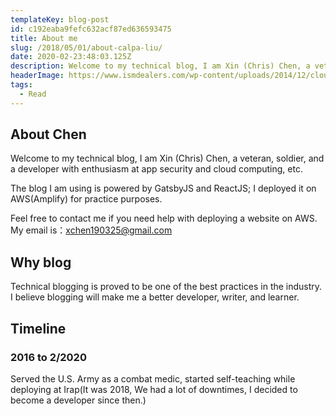 ```yaml
---
templateKey: blog-post
id: c192eaba9fefc632acf87ed636593475
title: About me
slug: /2018/05/01/about-calpa-liu/
date: 2020-02-23:48:03.125Z
description: Welcome to my technical blog, I am Xin (Chris) Chen, a veteran, soldier, and a developer. 
headerImage: https://www.ismdealers.com/wp-content/uploads/2014/12/clouds_scenic_anime_sky_Wallpaper_1920x1080_www.wallmay.net_-1920x500.jpg
tags:
  - Read
---
```


## About Chen

Welcome to my technical blog, I am Xin (Chris) Chen, a veteran, soldier, and a developer with enthusiasm at app security and cloud computing, etc. 



The blog I am using is powered by  GatsbyJS and ReactJS; I deployed it on AWS(Amplify) for practice purposes. 

Feel free to contact me if you need help with deploying a website on AWS. My email is：[xchen190325@gmail.com](mailto:xchen190325@gmail.com)

## Why blog

Technical blogging is proved to be one of the best practices in the industry. I believe blogging will make me a better developer, writer, and learner.

## Timeline

### 2016 to 2/2020

Served the U.S. Army as a combat medic, started self-teaching while deploying at Irap(It was 2018, We had a lot of downtimes, I decided to become a developer since then.)


